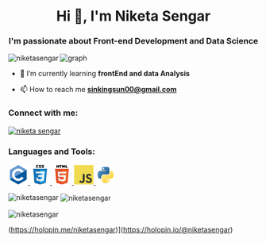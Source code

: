 <h1 align="center">Hi 👋, I'm Niketa Sengar</h1>
<h3 align="center">I'm passionate about Front-end Development and Data Science </h3>
<img align="right" alt="graph" width="400" src="https://blog.revolutionanalytics.com/downloads/datasaurus.gif">

<p align="left"> <img src="https://komarev.com/ghpvc/?username=niketasengar&label=Profile%20views&color=0e75b6&style=flat" alt="niketasengar" /> </p>

- 🌱 I’m currently learning **frontEnd and data Analysis**

- 📫 How to reach me **sinkingsun00@gmail.com**

<h3 align="left">Connect with me:</h3>
<p align="left">
<a href="https://www.hackerrank.com/niketa sengar" target="blank"><img align="center" src="https://raw.githubusercontent.com/rahuldkjain/github-profile-readme-generator/master/src/images/icons/Social/hackerrank.svg" alt="niketa sengar" height="30" width="40" /></a>
</p>

<h3 align="left">Languages and Tools:</h3>
<p align="left"> <a href="https://www.cprogramming.com/" target="_blank" rel="noreferrer"> <img src="https://raw.githubusercontent.com/devicons/devicon/master/icons/c/c-original.svg" alt="c" width="40" height="40"/> </a> <a href="https://www.w3schools.com/css/" target="_blank" rel="noreferrer"> <img src="https://raw.githubusercontent.com/devicons/devicon/master/icons/css3/css3-original-wordmark.svg" alt="css3" width="40" height="40"/> </a> <a href="https://www.w3.org/html/" target="_blank" rel="noreferrer"> <img src="https://raw.githubusercontent.com/devicons/devicon/master/icons/html5/html5-original-wordmark.svg" alt="html5" width="40" height="40"/> </a> <a href="https://developer.mozilla.org/en-US/docs/Web/JavaScript" target="_blank" rel="noreferrer"> <img src="https://raw.githubusercontent.com/devicons/devicon/master/icons/javascript/javascript-original.svg" alt="javascript" width="40" height="40"/> </a> <a href="https://www.python.org" target="_blank" rel="noreferrer"> <img src="https://raw.githubusercontent.com/devicons/devicon/master/icons/python/python-original.svg" alt="python" width="40" height="40"/> </a> </p>

<p><img align="left" src="https://github-readme-stats.vercel.app/api/top-langs?username=niketasengar&show_icons=true&locale=en&layout=compact" alt="niketasengar" /></p>

<p>&nbsp;<img align="center" src="https://github-readme-stats.vercel.app/api?username=niketasengar&show_icons=true&locale=en" alt="niketasengar" /></p>

<p><img align="center" src="https://github-readme-streak-stats.herokuapp.com/?user=niketasengar&" alt="niketasengar" /></p>


(https://holopin.me/niketasengar)](https://holopin.io/@niketasengar)
